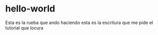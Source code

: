 # hello-world
Esta es la rueba que ando haciendo
esta es la escritura que me pide el tutorial
que locura
